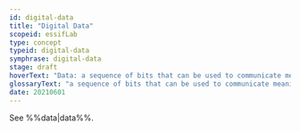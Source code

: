 ```yaml
---
id: digital-data
title: "Digital Data"
scopeid: essifLab
type: concept
typeid: digital-data
symphrase: digital-data
stage: draft
hoverText: "Data: a sequence of bits that can be used to communicate meaning/information."
glossaryText: "a sequence of bits that can be used to communicate meaning/information."
date: 20210601
---
```


See %%data|data%%.
